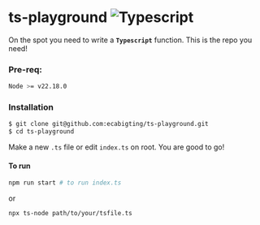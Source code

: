 # ts-playground ![Typescript](https://img.shields.io/badge/TypeScript-007ACC?style=for-the-badge&logo=typescript&logoColor=white)

On the spot you need to write a **`Typescript`** function. This is the repo you need!

### Pre-req:
```bash
Node >= v22.18.0
```

### Installation

```bash
$ git clone git@github.com:ecabigting/ts-playground.git
$ cd ts-playground
```

Make a new `.ts` file or edit `index.ts` on root. You are good to go!

#### To run
```bash
npm run start # to run index.ts
```
or
```bash
npx ts-node path/to/your/tsfile.ts
```

